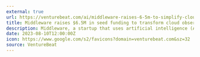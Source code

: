 ```yaml
---
external: true
url: https://venturebeat.com/ai/middleware-raises-6-5m-to-simplify-cloud-monitoring-with-ai/
title: Middleware raises $6.5M in seed funding to transform cloud observability with AI
description: Middleware, a startup that uses artificial intelligence (AI) to simplify and enhance cloud observability, announced today that it has raised $6.5 million in a seed round led by 8VC.
date: 2023-08-10T12:00:00Z
icon: https://www.google.com/s2/favicons?domain=venturebeat.com&sz=32
source: VentureBeat
---
```

